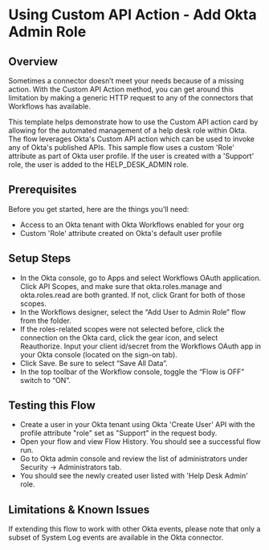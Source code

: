 # Using Custom API Action - Add Okta Admin Role

## Overview
Sometimes a connector doesn’t meet your needs because of a missing action. With the Custom API Action method, you can get around this limitation by making a generic HTTP request to any of the connectors that Workflows has available. 

This template helps demonstrate how to use the Custom API action card by allowing for the automated management of a help desk role within Okta. The flow leverages Okta's Custom API action which can be used to invoke any of Okta's published APIs. This sample flow uses a custom 'Role' attribute as part of Okta user profile. If the user is created with a 'Support' role, the user is added to the HELP_DESK_ADMIN role.


## Prerequisites
Before you get started, here are the things you’ll need:
* Access to an Okta tenant with Okta Workflows enabled for your org
* Custom 'Role' attribute created on Okta's default user profile


## Setup Steps
* In the Okta console, go to Apps and select Workflows OAuth application. Click API Scopes, and make sure that okta.roles.manage and okta.roles.read are both granted. If not, click Grant for both of those scopes. 
* In the Workflows designer, select the “Add User to Admin Role” flow from the folder.
* If the roles-related scopes were not selected before, click the connection on the Okta card, click the gear icon, and select Reauthorize. Input your client id/secret from the Workflows OAuth app in your Okta console (located on the sign-on tab). 
* Click Save. Be sure to select “Save All Data”.
* In the top toolbar of the Workflow console, toggle the “Flow is OFF” switch to “ON”.


## Testing this Flow
* Create a user in your Okta tenant using Okta 'Create User' API with the profile attribute "role" set as "Support" in the request body.
* Open your flow and view Flow History. You should see a successful flow run.
* Go to Okta admin console and review the list of administrators under Security -> Administrators tab.
* You should see the newly created user listed with 'Help Desk Admin' role.

## Limitations & Known Issues
If extending this flow to work with other Okta events, please note that only a subset of System Log events are available in the Okta connector.
